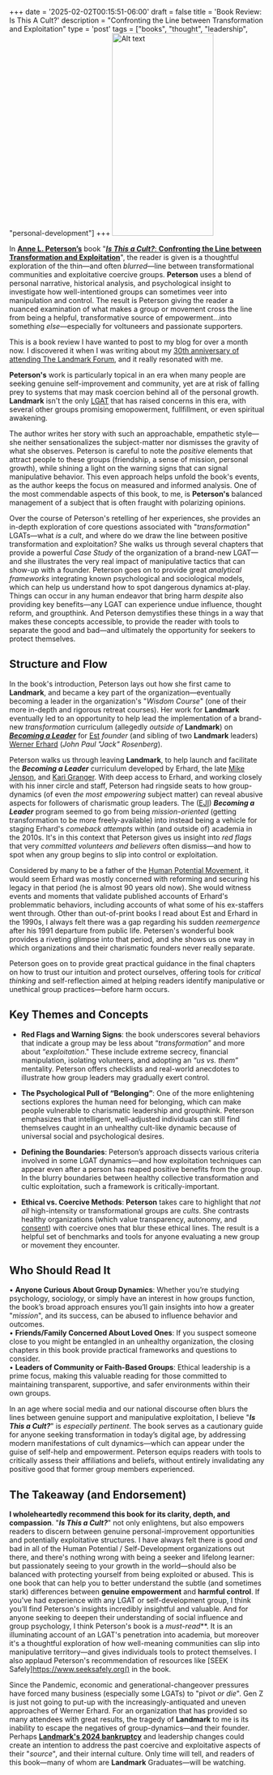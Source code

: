 +++
date = '2025-02-02T00:15:51-06:00'
draft = false
title = 'Book Review: Is This A Cult&#63;'
description = "Confronting the Line between Transformation and Exploitation"
type = 'post'
tags = ["books", "thought", "leadership", "personal-development"]
+++
  <img src="https://julianwest.me/Blog/posts/images/is-this-a-cult.jpg" alt="Alt text" width="200" height="400">

In [**Anne L. Peterson’s**](https://isthisacultbook.com) book "[***Is This a Cult?***: **Confronting the Line between Transformation and Exploitation**](https://www.amazon.com/This-Cult-Confronting-Transformation-Exploitation/dp/B0CX8XFLWQ/)", the reader is given is a thoughtful exploration of the thin—and often *blurred*—line between transformational communities and exploitative coercive groups. **Peterson** uses a blend of personal narrative, historical analysis, and psychological insight to investigate how well-intentioned groups can sometimes veer into manipulation and control. The result is Peterson giving the reader a nuanced examination of what makes a group or movement cross the line from being a helpful, transformative source of empowerment...into something *else*—especially for voltuneers and passionate supporters. <br />

This is a book review I have wanted to post to my blog for over a month now. I discovered it when I was writing about my [30th anniversary of attending The Landmark Forum](https://julianwest.me/Blog/30-years-since-landmark/), and it really resonated with me. <br />

**Peterson's** work is particularly topical in an era when many people are seeking genuine self-improvement and community, yet are at risk of falling prey to systems that may mask coercion behind all of the personal growth.  **Landmark** isn't the only [LGAT](https://en.wikipedia.org/wiki/Large-group_awareness_training) that has raised concerns in this era, with several other groups promising emopowerment, fullfillment, or even spiritual awakening. <br />

The author writes her story with such an approachable, empathetic style—she neither sensationalizes the subject-matter nor dismisses the gravity of what she observes. Peterson is careful to note the *positive* elements that attract people to these groups (friendship, a sense of mission, personal growth), while shining a light on the warning signs that can signal manipulative behavior. This even approach helps unfold the book's events, as the author keeps the focus on measured and informed analysis.  One of the most commendable aspects of this book, to me, is **Peterson's** balanced management of a subject that is often fraught with polarizing opinions. <br />

Over the course of Peterson's retelling of her experiences, she provides an in-depth exploration of core questions associated with "*transformation*" LGATs—what *is* a *cult*, and where do we draw the line between positive transformation and exploitation?  She walks us through several chapters that provide a powerful *Case Study* of the organization of a brand-new LGAT—and she illustrates the very real impact of manipulative tactics that can show-up with a founder. Peterson goes on to provide great *analytical frameworks* integrating known psychological and sociological models, which can help us understand how to spot dangerous dynamics at-play.  Things can occur in any human endeavor that bring harm *despite* also providing key benefits—any LGAT can experience undue influence, thought reform, and groupthink. And Peterson demystifies these things in a way that makes these concepts accessible, to provide the reader with tools to separate the good and bad—and ultimately the opportunity for seekers to protect themselves. <br />

## Structure and Flow

In the book's introduction, Peterson lays out how she first came to **Landmark**, and became a key part of the organization—eventually becoming a leader in the organization's "*Wisdom Course*" (one of their more in-depth and rigorous retreat courses). Her work for **Landmark** eventually led to an opportunity to help lead the implementation of a brand-new *transformation* curriculum (allegedly *outside of* **Landmark**) on [***Becoming a Leader***](https://www.hbs.edu/faculty/Pages/item.aspx?num=42359) for [Est](https://en.wikipedia.org/wiki/Erhard_Seminars_Training) *founder* (and sibling of two **Landmark** leaders) [Werner Erhard](https://en.wikipedia.org/wiki/Werner_Erhard) (*John Paul "Jack" Rosenberg*). <br />

Peterson walks us through leaving **Landmark**, to help launch and facilitate the ***Becoming a Leader*** curriculum developed by Erhard, the late [Mike Jenson](https://en.wikipedia.org/wiki/Michael_C._Jensen), and [Kari Granger](https://www.acellc.consulting/board-candidates/kari-granger).  With deep access to Erhard, and working closely with his inner circle and staff, Peterson had ringside seats to how group-dynamics (of even *the most empowering* subject matter) can reveal abusive aspects for followers of charismatic group leaders.  The ([EJI](https://www.erhardjensen.org)) ***Becoming a Leader*** program seemed to go from being *mission-oriented* (getting transformation to be more freely-available) into instead being a vehicle for staging Erhard's *comeback attempts* within (and outside of) academia in the 2010s. It's in this context that Peterson gives us insight into *red flags* that very *committed volunteers and believers* often dismiss—and how to spot when any group begins to slip into control or exploitation. <br />

Considered by many to be a father of the [Human Potential Movement](https://en.wikipedia.org/wiki/Human_Potential_Movement), it would seem Erhard was mostly concerned with reforming and securing his legacy in that period (he is almost 90 years old now).  She would witness events and moments that validate published accounts of Erhard's problemmatic behaviors, including accounts of what some of his ex-staffers went through. Other than out-of-print books I read about Est and Erhard in the 1990s, I always felt there was a gap regarding his sudden *reemergence* after his 1991 departure from public life. Petersen's wonderful book provides a riveting glimpse into that period, and she shows us one way in which organizations and their charismatic founders never really separate. <br />

Peterson goes on to provide great practical guidance in the final chapters on how to trust our intuition and protect ourselves, offering tools for *critical thinking* and self-reflection aimed at helping readers identify manipulative or unethical group practices—before harm occurs. <br />

## Key Themes and Concepts

- **Red Flags and Warning Signs**: the book underscores several behaviors that indicate a group may be less about “*transformation*” and more about “*exploitation*." These include extreme secrecy, financial manipulation, isolating volunteers, and adopting an “*us vs. them*” mentality. Peterson offers checklists and real-world anecdotes to illustrate how group leaders may gradually exert control.

- **The Psychological Pull of “Belonging”**: One of the more enlightening sections explores the human need for belonging, which can make people vulnerable to charismatic leadership and groupthink. Peterson emphasizes that intelligent, well-adjusted individuals can still find themselves caught in an unhealthy cult-like dynamic because of universal social and psychological desires. <br />

- **Defining the Boundaries**: Peterson’s approach dissects various criteria involved in some LGAT dynamics—and how exploitation techniques can appear even after a person has reaped positive benefits from the group. In the blurry boundaries between healthy collective transformation and cultic exploitation, such a framework is critically-important. <br />

- **Ethical vs. Coercive Methods**: **Peterson** takes care to highlight that *not all* high-intensity or transformational groups are *cults*. She contrasts healthy organizations (which value transparency, autonomy, and [consent](https://en.wikipedia.org/wiki/Informed_consent)) with coercive ones that blur these ethical lines. The result is a helpful set of benchmarks and tools for anyone evaluating a new group or movement they encounter. <br />

## Who Should Read It

•	**Anyone Curious About Group Dynamics**: Whether you’re studying psychology, sociology, or simply have an interest in how groups function, the book’s broad approach ensures you’ll gain insights into how a greater "*mission*", and its success, can be abused to influence behavior and outcomes. <br />
•	**Friends/Family Concerned About Loved Ones**: If you suspect someone close to you might be entangled in an unhealthy organization, the closing chapters in this book provide practical frameworks and questions to consider. <br />
•	**Leaders of Community or Faith-Based Groups**: Ethical leadership is a prime focus, making this valuable reading for those committed to maintaining transparent, supportive, and safer environments within their own groups. <br />

In an age where social media and our national discourse often blurs the lines between genuine support and manipulative exploitation, I believe "***Is This a Cult?***" is *especially pertinent*.  The book serves as a cautionary guide for anyone seeking transformation in today’s digital age, by addressing modern manifestations of cult dynamics—which can appear under the guise of self-help and empowerment. Peterson equips readers with tools to critically assess their affiliations and beliefs, without entirely invalidating any positive good that former group members experienced. <br />

## The Takeaway (and Endorsement)

**I wholeheartedly recommend this book for its clarity, depth, and compassion**. "***Is This a Cult?***" not only enlightens, but also empowers readers to discern between genuine personal-improvement opportunities and potentially exploitative structures. I have always felt there is good *and* bad in all of the Human Potential / Self-Development organizations out there, and there's nothing wrong with being a seeker and lifelong learner: but passionately seeing to your growth in the world—should also be balanced with protecting yourself from being exploited or abused. This is one book that can help you to better understand the subtle (and sometimes stark) differences between **genuine empowerment** and **harmful control**.  If you've had experience with any LGAT or self-development group, I think you’ll find Peterson's insights incredibly insightful and valuable.  And for anyone seeking to deepen their understanding of social influence and group psychology, I think Peterson's book is a *must-read***. It is an illuminating account of an LGAT's penetration into academia, but moreover it's a thoughtful exploration of how well-meaning communities can slip into manipulative territory—and gives individuals tools to protect themselves. I also applaud Peterson's recommendation of resources like [SEEK Safely]https://www.seeksafely.org() in the book. <br />

Since the Pandemic, economic and generational-changeover pressures have forced many business (especially some LGATs) to "pivot *or die*".  Gen Z is just not going to put-up with the increasingly-antiquated and uneven approaches of Werner Erhard.  For an organization that has provided so many attendees with great results, the tragedy of **Landmark** to me is its inability to escape the negatives of group-dynamics—and their founder.  Perhaps [**Landmark's 2024 bankruptcy**](https://finance.yahoo.com/news/landmark-worldwide-nears-completion-difficult-020000623.html) and leadership changes could create an intention to address the past coercive and exploitative aspects of their "*source*", and their internal culture. Only time will tell, and readers of this book—many of whom are **Landmark** Graduates—will be watching. <br />
